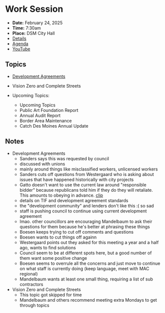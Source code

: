 # Work Session

- **Date:** February 24, 2025
- **Time:** 7:30am
- **Place:** DSM City Hall
- [Details](https://www.dsm.city/citycouncil_detail_T60_R3214.php)
- [Agenda](https://councildocs.dsm.city/agendas/2025/20250224CouncilWorkSession.pdf)
- [YouTube](https://youtube.com/live/0B9J5qASc7w)

## Topics

- [Development Agreements](https://www.dsm.city/document_center/City%20Clerk/Work%20Sessions/2025/Development%20Agreements.pdf)
- Vision Zero and Complete Streets

- Upcoming Topics:
    - Upcoming Topics
    - Public Art Foundation Report
    - Annual Audit Report
    - Border Area Maintenance
    - Catch Des Moines Annual Update 

## Notes

- Development Agreements
    - Sanders says this was requested by council
    - discussed with unions
    - mainly around things like misclassified workers, unlicensed workers
    - Sanders cuts off questions from Westergaard who is asking about issues that have happened historically with city projects
    - Gatto doesn't want to use the current law around "responsible bidder" because republicans told him if they do they will retaliate. This amounts to obeying in advance. [clip](https://youtu.be/0B9J5qASc7w?t=1469)
    - details on TIF and development agreement standards
    - the "development community" and lenders don't like this :( so sad
    - staff is pushing council to continue using current development agreement
    - lmao. other councillors are encouraging Mandelbaum to ask their questions for them because he's better at phrasing these things
    - Boesen keeps trying to cut off comments and questions
    - Boesen wants to cut things off againn
    - Westergaard points out they asked for this meeting a year and a half ago, wants to find solutions
    - Council seem to be at different spots here, but a good number of them want some positive change
    - Boesen seems to overrule all the concerns and just move to continue on what staff is currently doing (keep language, meet with MAC regional)
    - Mandelbaum wants at least one small thing, requiring a list of sub contractors
- Vision Zero and Complete Streets
    - This topic got skipped for time
    - Mandelbaum and others recommend meeting extra Mondays to get through topics

